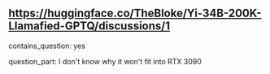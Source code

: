 ## https://huggingface.co/TheBloke/Yi-34B-200K-Llamafied-GPTQ/discussions/1

contains_question: yes

question_part: I don't know why it won't fit into RTX 3090